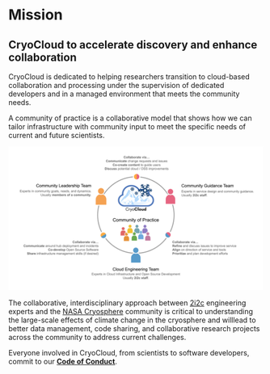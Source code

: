 # Mission

## CryoCloud to accelerate discovery and enhance collaboration


CryoCloud is dedicated to helping researchers transition to cloud-based collaboration and processing under the supervision of dedicated developers and in a managed environment that meets the community needs.

A community of practice is a collaborative model that shows how we can tailor infrastructure with community input to meet the specific needs of current and future scientists.

![Community of Practice](../img/communityprac.png)


The collaborative, interdisciplinary approach between [2i2c](2i2c.org) engineering experts and the [NASA Cryosphere](https://ice.nasa.gov/) community is critical to understanding the large-scale effects of climate change in the cryosphere and willlead to better data management, code sharing, and collaborative research projects across the community to address current challenges.


Everyone involved in CryoCloud, from scientists to software developers, commit to our **[Code of Conduct](Code_of_Conduct)**.
